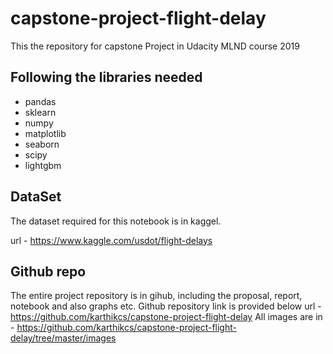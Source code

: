 # capstone-project-flight-delay
This the repository for capstone Project in Udacity MLND course 2019

## Following the libraries needed

* pandas
* sklearn
* numpy
* matplotlib
* seaborn
* scipy
* lightgbm

## DataSet
The dataset required for this notebook is in kaggel. 

url - https://www.kaggle.com/usdot/flight-delays

## Github repo
The entire project repository is in gihub, including the  proposal, report, notebook and also graphs etc. Github repository link is provided below
url - https://github.com/karthikcs/capstone-project-flight-delay
All images are in - https://github.com/karthikcs/capstone-project-flight-delay/tree/master/images



